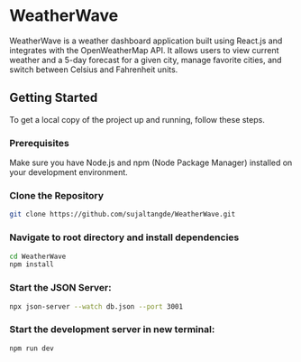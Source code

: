 # WeatherWave

WeatherWave is a weather dashboard application built using React.js and integrates with the OpenWeatherMap API. It allows users to view current weather and a 5-day forecast for a given city, manage favorite cities, and switch between Celsius and Fahrenheit units.

## Getting Started

To get a local copy of the project up and running, follow these steps.

### Prerequisites

Make sure you have Node.js and npm (Node Package Manager) installed on your development environment.

### Clone the Repository

```bash
git clone https://github.com/sujaltangde/WeatherWave.git
```

### Navigate to root directory and install dependencies 
```bash
cd WeatherWave
npm install
```

### Start the JSON Server: 
```bash
npx json-server --watch db.json --port 3001
```

### Start the development server in new terminal: 
```bash
npm run dev
```

